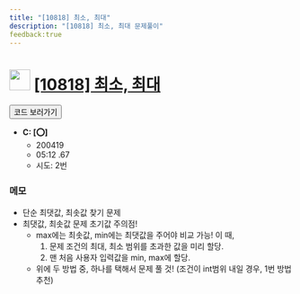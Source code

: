 ```yaml
---
title: "[10818] 최소, 최대"
description: "[10818] 최소, 최대 문제풀이"
feedback:true
---
```

<h1><img src="https://doky.space/assets/icpclev/b3.svg" height="37px"> <a href="http://icpc.me/10818">[10818] 최소, 최대</a></h1>

<a href="https://github.com/DokySp/acmicpc-practice/tree/master/10818"><button class="btn btn-info">코드 보러가기</button></a>

- **C: [:o:]**
  - 200419
  - 05:12 .67
  - 시도: 2번

### 메모
 - 단순 최댓값, 최솟값 찾기 문제
 - 최댓값, 최솟값 문제 초기값 주의점!
    - max에는 최솟값, min에는 최댓값을 주어야 비교 가능! 이 때,
       1. 문제 조건의 최대, 최소 범위를 초과한 값을 미리 할당.
       2. 맨 처음 사용자 입력값을 min, max에 할당.
    - 위에 두 방법 중, 하나를 택해서 문제 풀 것! (조건이 int범위 내일 경우, 1번 방법 추천)
